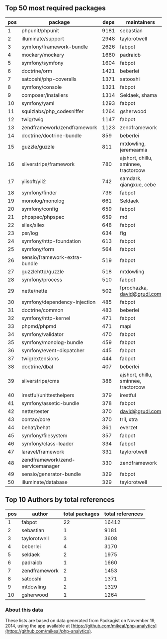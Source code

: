 ## Top 50 most required packages

| pos | package                           | deps | maintainers                          |
|-----|-----------------------------------|------|--------------------------------------|
| 1   | phpunit/phpunit                   | 9181 | sebastian                            |
| 2   | illuminate/support                | 2948 | taylorotwell                         |
| 3   | symfony/framework-bundle          | 2626 | fabpot                               |
| 4   | mockery/mockery                   | 1660 | padraicb                             |
| 5   | symfony/symfony                   | 1604 | fabpot                               |
| 6   | doctrine/orm                      | 1421 | beberlei                             |
| 7   | satooshi/php-coveralls            | 1371 | satooshi                             |
| 8   | symfony/console                   | 1321 | fabpot                               |
| 9   | composer/installers               | 1314 | Seldaek, shama                       |
| 10  | symfony/yaml                      | 1293 | fabpot                               |
| 11  | squizlabs/php_codesniffer         | 1264 | gsherwood                            |
| 12  | twig/twig                         | 1147 | fabpot                               |
| 13  | zendframework/zendframework       | 1123 | zendframework                        |
| 14  | doctrine/doctrine-bundle          | 859  | beberlei                             |
| 15  | guzzle/guzzle                     | 811  | mtdowling, jeremeamia                |
| 16  | silverstripe/framework            | 780  | ajshort, chillu, sminnee, tractorcow |
| 17  | yiisoft/yii2                      | 742  | samdark, qiangxue, cebe              |
| 18  | symfony/finder                    | 736  | fabpot                               |
| 19  | monolog/monolog                   | 661  | Seldaek                              |
| 20  | symfony/config                    | 659  | fabpot                               |
| 21  | phpspec/phpspec                   | 659  | md                                   |
| 22  | silex/silex                       | 648  | fabpot                               |
| 23  | psr/log                           | 634  | fig                                  |
| 24  | symfony/http-foundation           | 613  | fabpot                               |
| 25  | symfony/form                      | 564  | fabpot                               |
| 26  | sensio/framework-extra-bundle     | 519  | fabpot                               |
| 27  | guzzlehttp/guzzle                 | 518  | mtdowling                            |
| 28  | symfony/process                   | 510  | fabpot                               |
| 29  | nette/nette                       | 502  | fprochazka, david@grudl.com          |
| 30  | symfony/dependency-injection      | 485  | fabpot                               |
| 31  | doctrine/common                   | 483  | beberlei                             |
| 32  | symfony/http-kernel               | 471  | fabpot                               |
| 33  | phpmd/phpmd                       | 471  | mapi                                 |
| 34  | symfony/validator                 | 470  | fabpot                               |
| 35  | symfony/monolog-bundle            | 459  | fabpot                               |
| 36  | symfony/event-dispatcher          | 445  | fabpot                               |
| 37  | twig/extensions                   | 444  | fabpot                               |
| 38  | doctrine/dbal                     | 407  | beberlei                             |
| 39  | silverstripe/cms                  | 388  | ajshort, chillu, sminnee, tractorcow |
| 40  | irestful/unittesthelpers          | 379  | irestful                             |
| 41  | symfony/assetic-bundle            | 378  | fabpot                               |
| 42  | nette/tester                      | 370  | david@grudl.com                      |
| 43  | contao/core                       | 370  | tril, xtra                           |
| 44  | behat/behat                       | 361  | everzet                              |
| 45  | symfony/filesystem                | 357  | fabpot                               |
| 46  | symfony/class-loader              | 334  | fabpot                               |
| 47  | laravel/framework                 | 331  | taylorotwell                         |
| 48  | zendframework/zend-servicemanager | 330  | zendframework                        |
| 49  | sensio/generator-bundle           | 329  | fabpot                               |
| 50  | illuminate/database               | 329  | taylorotwell                         |

## Top 10 Authors by total references

| pos  | author        | total packages | total references |
|----|---------------|----|-------|
| 1  | fabpot        | 22 | 16412 |
| 2  | sebastian     | 1  | 9181  |
| 3  | taylorotwell  | 3  | 3608  |
| 4  | beberlei      | 4  | 3170  |
| 5  | seldaek       | 2  | 1975  |
| 6  | padraicb      | 1  | 1660  |
| 7  | zendframework | 2  | 1453  |
| 8  | satooshi      | 1  | 1371  |
| 9  | mtdowling     | 2  | 1329  |
| 10 | gsherwood     | 1  | 1264  |

### About this data
These lists are based on data generated from Packagist on November 19, 2014, using the app available at [https://github.com/mikeal/php-analytics](https://github.com/mikeal/php-analytics).
